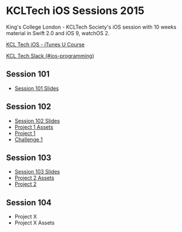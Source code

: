 # KCLTech iOS Sessions 2015
King's College London - KCLTech Society's iOS session with 10 weeks material in Swift 2.0 and iOS 9, watchOS 2. 

[KCL Tech iOS - iTunes U Course](http://itunesu.kcl.tech)

[KCL Tech Slack (#ios-programming)](https://kcltechhq.slack.com)

## Session 101

- [Session 101 Slides](session101/session101_2015.pdf)

## Session 102

- [Session 102 Slides](session102/session102_2015.pdf)
- [Project 1 Assets](session102/Project1_assets)
- [Project 1](session102/Project1)
- [Challenge 1](session102/Challenge1.playground)

## Session 103

- [Session 103 Slides](session103/session103_2015.pdf)
- [Project 2 Assets](session103/Project2_assets)
- [Project 2](session103/Project2)

## Session 104

- Project X
- Project X Assets
